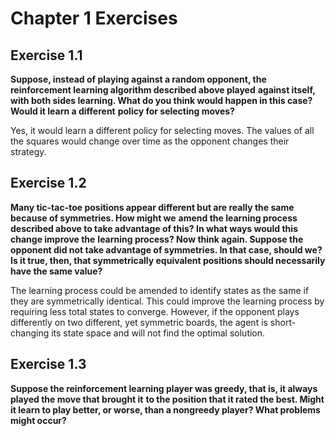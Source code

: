 # Chapter 1 Exercises

## Exercise 1.1
**Suppose, instead of playing against a random opponent, the reinforcement learning algorithm described above played**
**against itself, with both sides learning. What do you think would happen in this case? Would it learn a different**
**policy for selecting moves?**

Yes, it would learn a different policy for selecting moves. The values of all the squares would change over time as
the opponent changes their strategy.

## Exercise 1.2
**Many tic-tac-toe positions appear different but are really the same because of symmetries. How might we**
**amend the learning process described above to take advantage of this? In what ways would this change improve the**
**learning process? Now think again. Suppose the opponent did not take advantage of symmetries. In that case, should we?**
**Is it true, then, that symmetrically equivalent positions should necessarily have the same value?**

The learning process could be amended to identify states as the same if they are symmetrically identical. This could
improve the learning process by requiring less total states to converge. However, if the opponent plays differently on
two different, yet symmetric boards, the agent is short-changing its state space and will not find the optimal
solution.

## Exercise 1.3
**Suppose the reinforcement learning player was greedy, that is, it always played the move that brought it**
**to the position that it rated the best. Might it learn to play better, or worse, than a nongreedy player? What problems**
**might occur?**
